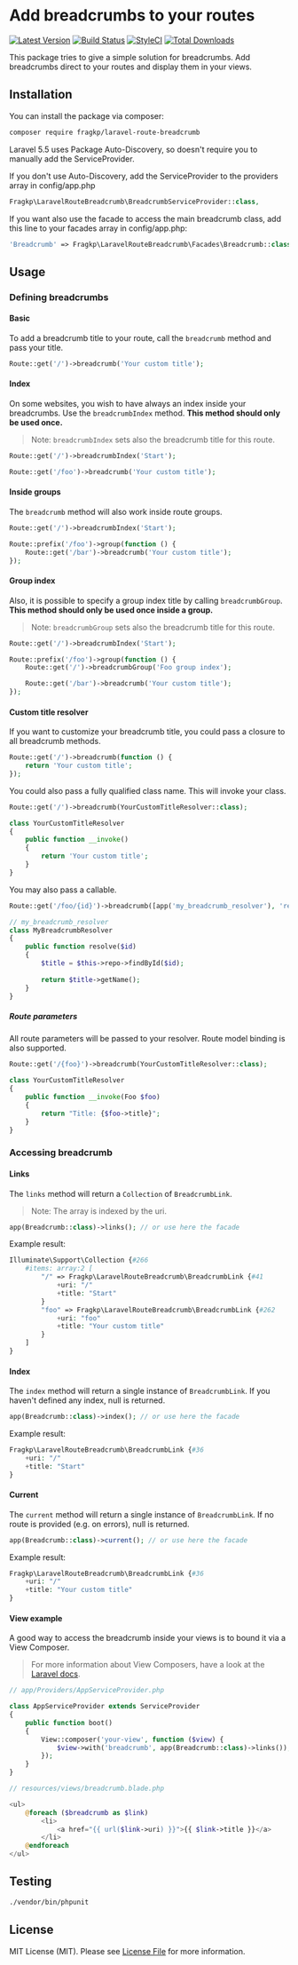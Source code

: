 # Add breadcrumbs to your routes

[![Latest Version](https://img.shields.io/github/release/fragkp/laravel-route-breadcrumb.svg?style=flat-square)](https://github.com/fragkp/laravel-route-breadcrumb/releases)
[![Build Status](https://img.shields.io/travis/fragkp/laravel-route-breadcrumb/master.svg?style=flat-square)](https://travis-ci.org/fragkp/laravel-route-breadcrumb)
[![StyleCI](https://styleci.io/repos/133180300/shield)](https://styleci.io/repos/133180300)
[![Total Downloads](https://img.shields.io/packagist/dt/fragkp/laravel-route-breadcrumb.svg?style=flat-square)](https://packagist.org/packages/fragkp/laravel-route-breadcrumb)

This package tries to give a simple solution for breadcrumbs. Add breadcrumbs direct to your routes and display them in your views.

## Installation

You can install the package via composer:

```bash
composer require fragkp/laravel-route-breadcrumb
```

Laravel 5.5 uses Package Auto-Discovery, so doesn't require you to manually add the ServiceProvider.

If you don't use Auto-Discovery, add the ServiceProvider to the providers array in config/app.php

```php
Fragkp\LaravelRouteBreadcrumb\BreadcrumbServiceProvider::class,
```

If you want also use the facade to access the main breadcrumb class, add this line to your facades array in config/app.php:

```php
'Breadcrumb' => Fragkp\LaravelRouteBreadcrumb\Facades\Breadcrumb::class,
```

## Usage

### Defining breadcrumbs

#### Basic

To add a breadcrumb title to your route, call the `breadcrumb` method and pass your title. 
```php
Route::get('/')->breadcrumb('Your custom title');
```

#### Index

On some websites, you wish to have always an index inside your breadcrumbs. Use the `breadcrumbIndex` method.
**This method should only be used once.**
> Note: `breadcrumbIndex` sets also the breadcrumb title for this route.
```php
Route::get('/')->breadcrumbIndex('Start');

Route::get('/foo')->breadcrumb('Your custom title');
```

#### Inside groups

The `breadcrumb` method will also work inside route groups.
```php
Route::get('/')->breadcrumbIndex('Start');

Route::prefix('/foo')->group(function () {
    Route::get('/bar')->breadcrumb('Your custom title');
});
```

#### Group index

Also, it is possible to specify a group index title by calling `breadcrumbGroup`.
**This method should only be used once inside a group.**
> Note: `breadcrumbGroup` sets also the breadcrumb title for this route.
```php
Route::get('/')->breadcrumbIndex('Start');

Route::prefix('/foo')->group(function () {
    Route::get('/')->breadcrumbGroup('Foo group index');

    Route::get('/bar')->breadcrumb('Your custom title');
});
```

#### Custom title resolver

If you want to customize your breadcrumb title, you could pass a closure to all breadcrumb methods.
```php
Route::get('/')->breadcrumb(function () {
    return 'Your custom title';
});
```

You could also pass a fully qualified class name. This will invoke your class.
```php
Route::get('/')->breadcrumb(YourCustomTitleResolver::class);

class YourCustomTitleResolver
{
    public function __invoke()
    {
        return 'Your custom title';
    }
}
```

You may also pass a callable.
```php
Route::get('/foo/{id}')->breadcrumb([app('my_breadcrumb_resolver'), 'resolve']);

// my_breadcrumb_resolver
class MyBreadcrumbResolver
{
    public function resolve($id)
    {
        $title = $this->repo->findById($id);
        
        return $title->getName();
    }
}
```

##### Route parameters

All route parameters will be passed to your resolver. Route model binding is also supported.
```php
Route::get('/{foo}')->breadcrumb(YourCustomTitleResolver::class);

class YourCustomTitleResolver
{
    public function __invoke(Foo $foo)
    {
        return "Title: {$foo->title}";
    }
}
```

### Accessing breadcrumb

#### Links

The `links` method will return a `Collection` of `BreadcrumbLink`.
> Note: The array is indexed by the uri.
```php
app(Breadcrumb::class)->links(); // or use here the facade
```
Example result:
```php
Illuminate\Support\Collection {#266
    #items: array:2 [
        "/" => Fragkp\LaravelRouteBreadcrumb\BreadcrumbLink {#41
            +uri: "/"
            +title: "Start"
        }
        "foo" => Fragkp\LaravelRouteBreadcrumb\BreadcrumbLink {#262
            +uri: "foo"
            +title: "Your custom title"
        }
    ]
}
```

#### Index

The `index` method will return a single instance of `BreadcrumbLink`. If you haven't defined any index, null is returned.
```php
app(Breadcrumb::class)->index(); // or use here the facade
```
Example result:
```php
Fragkp\LaravelRouteBreadcrumb\BreadcrumbLink {#36
    +uri: "/"
    +title: "Start"
}
```

#### Current

The `current` method will return a single instance of `BreadcrumbLink`. If no route is provided (e.g. on errors), null is returned.
```php
app(Breadcrumb::class)->current(); // or use here the facade
```
Example result:
```php
Fragkp\LaravelRouteBreadcrumb\BreadcrumbLink {#36
    +uri: "/"
    +title: "Your custom title"
}
```

#### View example

A good way to access the breadcrumb inside your views is to bound it via a View Composer.
> For more information about View Composers, have a look at the [Laravel docs](https://laravel.com/docs/5.6/views#view-composers).
```php
// app/Providers/AppServiceProvider.php

class AppServiceProvider extends ServiceProvider
{
    public function boot()
    {
        View::composer('your-view', function ($view) {
            $view->with('breadcrumb', app(Breadcrumb::class)->links());
        });
    }
}
```
```php
// resources/views/breadcrumb.blade.php

<ul>
    @foreach ($breadcrumb as $link)
        <li>
            <a href="{{ url($link->uri) }}">{{ $link->title }}</a>
        </li>
    @endforeach
</ul>
```

## Testing

``` bash
./vendor/bin/phpunit
```

## License

MIT License (MIT). Please see [License File](LICENSE.md) for more information.
